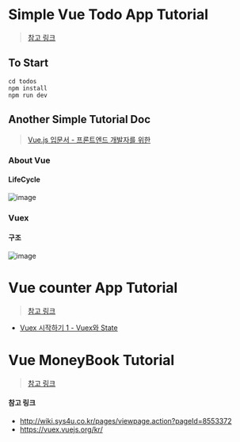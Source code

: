 # Simple Vue Todo App Tutorial

> [참고 링크](https://blog.storyg.co/vue-js-posts/todos-tutorial)

## To Start

```
cd todos
npm install
npm run dev
```

## Another Simple Tutorial Doc
> [Vue.js 입문서 - 프론트엔드 개발자를 위한](https://joshua1988.github.io/web-development/vuejs/vuejs-tutorial-for-beginner/)

### About Vue
#### LifeCycle
![image](https://user-images.githubusercontent.com/42940194/81882353-8460eb80-95cd-11ea-8864-0e527f546442.png)

### Vuex
#### 구조
![image](https://user-images.githubusercontent.com/42940194/82062001-6a75f480-9704-11ea-9b71-de5612b3db2e.png)

# Vue counter App Tutorial
> [참고 링크](https://medium.com/@benjaminwoojang/%EC%B2%98%EC%9D%8C-%EC%8B%9C%EC%9E%91%ED%95%98%EB%8A%94-vue-js-%EA%B0%9C%EB%B0%9C%ED%99%98%EA%B2%BD-setup%ED%95%98%EA%B8%B0-e3540b9bd964)

* [Vuex 시작하기 1 - Vuex와 State](https://joshua1988.github.io/web-development/vuejs/vuex-start/)

# Vue MoneyBook Tutorial
> [참고 링크](https://rinae.dev/posts/hanami-vuejs-moneybook-frontend-2)

#### 참고 링크
* http://wiki.sys4u.co.kr/pages/viewpage.action?pageId=8553372
* https://vuex.vuejs.org/kr/
